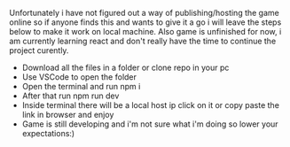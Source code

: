 Unfortunately i have not figured out a way of publishing/hosting the game online so if anyone finds this and wants to give it a go i will leave the steps below to make it work on local machine.
Also game is unfinished for now, i am currently learning react and don't really have the time to continue the project curently.

- Download all the files in a folder or clone repo in your pc
- Use VSCode to open the folder
- Open the terminal and run npm i
- After that run npm run dev
- Inside terminal there will be a local host ip click on it or copy paste the link in browser and enjoy
- Game is still developing and i'm not sure what i'm doing so lower your expectations:)
